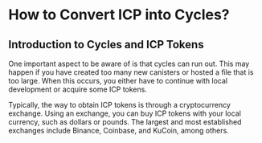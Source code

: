 # How to Convert ICP into Cycles?

## Introduction to Cycles and ICP Tokens

One important aspect to be aware of is that cycles can run out. This may happen if you have created too many new canisters or hosted a file that is too large. When this occurs, you either have to continue with local development or acquire some ICP tokens.

Typically, the way to obtain ICP tokens is through a cryptocurrency exchange. Using an exchange, you can buy ICP tokens with your local currency, such as dollars or pounds. The largest and most established exchanges include Binance, Coinbase, and KuCoin, among others.
